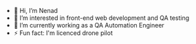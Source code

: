 - 👋 Hi, I’m Nenad
- 👀 I’m interested in front-end web development and QA testing
- 🌱 I’m currently working as a  QA Automation Engineer
- ⚡ Fun fact: I'm licenced drone pilot


